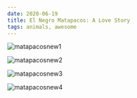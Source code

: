 ```yaml
---
date: 2020-06-19
title: El Negro Matapacos: A Love Story
tags: animals, awesome
---
```


![matapacosnew1](https://raw.githubusercontent.com/muneer78/muneer78.github.io/master/images/matapacosnew1.jpeg)

![matapacosnew2](https://raw.githubusercontent.com/muneer78/muneer78.github.io/master/images/matapacosnew2.jpeg)

![matapacosnew3](https://raw.githubusercontent.com/muneer78/muneer78.github.io/master/images/matapacosnew3.jpeg)

![matapacosnew4](https://raw.githubusercontent.com/muneer78/muneer78.github.io/master/images/matapacosnew4.jpeg) 
